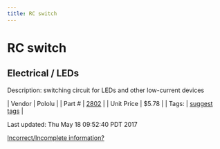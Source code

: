 ```yaml
---
title: RC switch
---
```


# RC switch
## Electrical / LEDs
Description: 	switching circuit for LEDs and other low-current devices 

| Vendor | Pololu | 
| Part # | [2802](https://www.pololu.com/product/2802) | 
| Unit Price | $5.78 | 
| Tags: | [suggest tags](https://docs.google.com/forms/d/e/1FAIpQLSeWyY8v3RgOty-MyWmh9U0iivNYN_molChYyS-0U-o-kOAv_g/viewform) | 

Last updated: Thu May 18 09:52:40 PDT 2017

 [Incorrect/Incomplete information?](https://docs.google.com/forms/d/e/1FAIpQLSeWyY8v3RgOty-MyWmh9U0iivNYN_molChYyS-0U-o-kOAv_g/viewform)